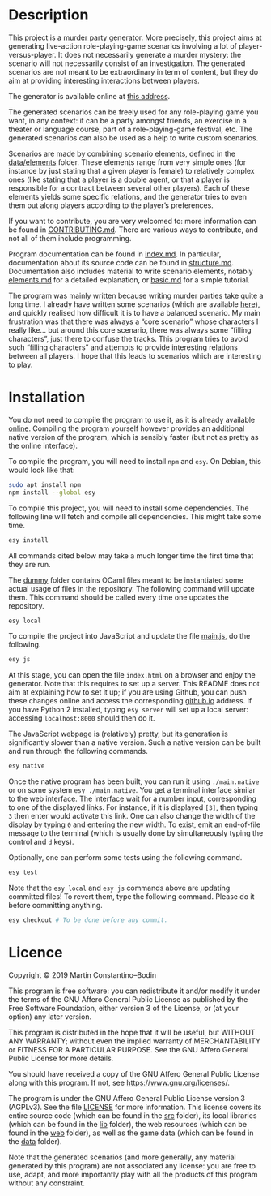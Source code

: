 
# Description

This project is a [murder party](https://en.wikipedia.org/wiki/Murder_mystery_game) generator.
More precisely, this project aims at generating live-action role-playing-game scenarios involving a lot of player-versus-player.
It does not necessarily generate a murder mystery: the scenario will not necessarily consist of an investigation.
The generated scenarios are not meant to be extraordinary in term of content, but they do aim at providing interesting interactions between players.

The generator is available online at [this address](https://mbodin.github.io/murder-generator/).

The generated scenarios can be freely used for any role-playing game you want, in any context: it can be a party amongst friends, an exercise in a theater or language course, part of a role-playing-game festival, etc.
The generated scenarios can also be used as a help to write custom scenarios.

Scenarios are made by combining scenario elements, defined in the [data/elements](./data/elements) folder.
These elements range from very simple ones (for instance by just stating that a given player is female) to relatively complex ones (like stating that a player is a double agent, or that a player is responsible for a contract between several other players).
Each of these elements yields some specific relations, and the generator tries to even them out along players according to the player’s preferences.

If you want to contribute, you are very welcomed to: more information can be found in [CONTRIBUTING.md](./CONTRIBUTING.md).
There are various ways to contribute, and not all of them include programming.

Program documentation can be found in [index.md](./doc/index.md).
In particular, documentation about its source code can be found in [structure.md](./doc/references/structure.md).
Documentation also includes material to write scenario elements, notably [elements.md](./doc/explanations/elements.md) for a detailed explanation, or [basic.md](./doc/tutorials/basic.md) for a simple tutorial.

The program was mainly written because writing murder parties take quite a long time.
I already have written some scenarios (which are available [here](https://github.com/Mbodin/murders)), and quickly realised how difficult it is to have a balanced scenario.
My main frustration was that there was always a “core scenario” whose characters I really like… but around this core scenario, there was always some “filling characters”, just there to confuse the tracks.
This program tries to avoid such “filling characters” and attempts to provide interesting relations between all players.
I hope that this leads to scenarios which are interesting to play.

# Installation

You do not need to compile the program to use it, as it is already available [online](https://mbodin.github.io/murder-generator/).
Compiling the program yourself however provides an additional native version of the program, which is sensibly faster (but not as pretty as the online interface).

To compile the program, you will need to install `npm` and `esy`.
On Debian, this would look like that:
```bash
sudo apt install npm
npm install --global esy
```

To compile this project, you will need to install some dependencies.
The following line will fetch and compile all dependencies.  This might take some time.
```bash
esy install
```
All commands cited below may take a much longer time the first time that they are run.

The [dummy](./dummy) folder contains OCaml files meant to be instantiated some actual usage of files in the repository.  The following command will update them.
This command should be called every time one updates the repository.
```bash
esy local
```

To compile the project into JavaScript and update the file [main.js](./web/main.js), do the following.
```bash
esy js
```

At this stage, you can open the file `index.html` on a browser and enjoy the generator.  Note that this requires to set up a server.
This README does not aim at explaining how to set it up; if you are using Github, you can push these changes online and access the corresponding [github.io](https://github.io) address.
If you have Python 2 installed, typing `esy server` will set up a local server: accessing `localhost:8000` should then do it.

The JavaScript webpage is (relatively) pretty, but its generation is significantly slower than a native version.
Such a native version can be built and run through the following commands.
```bash
esy native
```

Once the native program has been built, you can run it using `./main.native` or on some system `esy ./main.native`.
You get a terminal interface similar to the web interface.  The interface wait for a number input, corresponding to one of the displayed links.  For instance, if it is displayed `[3]`, then typing `3` then enter would activate this link.
One can also change the width of the display by typing `0` and entering the new width.  To exist, emit an end-of-file message to the terminal (which is usually done by simultaneously typing the control and `d` keys).

Optionally, one can perform some tests using the following command.
```bash
esy test
```

Note that the `esy local` and `esy js` commands above are updating committed files!  To revert them, type the following command.  Please do it before committing anything.
```bash
esy checkout # To be done before any commit.
```

# Licence

Copyright © 2019 Martin Constantino–Bodin

This program is free software: you can redistribute it and/or modify it under the terms of the GNU Affero General Public License as published by the Free Software Foundation, either version 3 of the License, or (at your option) any later version.

This program is distributed in the hope that it will be useful, but WITHOUT ANY WARRANTY; without even the implied warranty of MERCHANTABILITY or FITNESS FOR A PARTICULAR PURPOSE.
See the GNU Affero General Public License for more details.

You should have received a copy of the GNU Affero General Public License along with this program.  If not, see <https://www.gnu.org/licenses/>.

The program is under the GNU Affero General Public License version 3 (AGPLv3).
See the file [LICENSE](./LICENSE) for more information.
This license covers its entire source code (which can be found in the [src](./src) folder), its local libraries (which can be found in the [lib](./lib) folder), the web resources (which can be found in the [web](./web) folder), as well as the game data (which can be found in the [data](./data) folder).

Note that the generated scenarios (and more generally, any material generated by this program) are not associated any license: you are free to use, adapt, and more importantly play with all the products of this program without any constraint.

